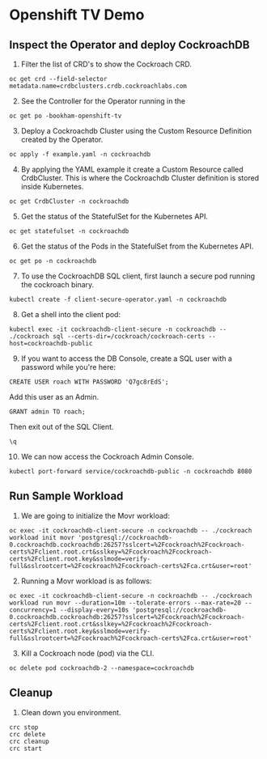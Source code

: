 # Openshift TV Demo

## Inspect the Operator and deploy CockroachDB

1. Filter the list of CRD's to show the Cockroach CRD.

```
oc get crd --field-selector metadata.name=crdbclusters.crdb.cockroachlabs.com
```

2. See the Controller for the Operator running in the 
```
oc get po -bookham-openshift-tv
```

3. Deploy a Cockroachdb Cluster using the Custom Resource Definition created by the Operator.

```
oc apply -f example.yaml -n cockroachdb
```

4. By applying the YAML example it create a Custom Resource called CrdbCluster. This is where the Cockroachdb Cluster definition is stored inside Kubernetes.
```
oc get CrdbCluster -n cockroachdb
```

5. Get the status of the StatefulSet for the Kubernetes API.
```
oc get statefulset -n cockroachdb
```

6. Get the status of the Pods in the StatefulSet from the Kubernetes API.
```
oc get po -n cockroachdb
```

7. To use the CockroachDB SQL client, first launch a secure pod running the cockroach binary.
```
kubectl create -f client-secure-operator.yaml -n cockroachdb
```

8. Get a shell into the client pod:
```
kubectl exec -it cockroachdb-client-secure -n cockroachdb -- ./cockroach sql --certs-dir=/cockroach/cockroach-certs --host=cockroachdb-public
```

9. If you want to access the DB Console, create a SQL user with a password while you're here:
```
CREATE USER roach WITH PASSWORD 'Q7gc8rEdS';
```
Add this user as an Admin.
```
GRANT admin TO roach;
```
Then exit out of the SQL Client.
```
\q
```

10. We can now access the Cockroach Admin Console.
```
kubectl port-forward service/cockroachdb-public -n cockroachdb 8080
```

## Run Sample Workload

1. We are going to initialize the Movr workload:
```
oc exec -it cockroachdb-client-secure -n cockroachdb -- ./cockroach workload init movr 'postgresql://cockroachdb-0.cockroachdb.cockroachdb:26257?sslcert=%2Fcockroach%2Fcockroach-certs%2Fclient.root.crt&sslkey=%2Fcockroach%2Fcockroach-certs%2Fclient.root.key&sslmode=verify-full&sslrootcert=%2Fcockroach%2Fcockroach-certs%2Fca.crt&user=root'
```

2. Running a Movr workload is as follows:
```
oc exec -it cockroachdb-client-secure -n cockroachdb -- ./cockroach workload run movr --duration=10m --tolerate-errors --max-rate=20 --concurrency=1 --display-every=10s 'postgresql://cockroachdb-0.cockroachdb.cockroachdb:26257?sslcert=%2Fcockroach%2Fcockroach-certs%2Fclient.root.crt&sslkey=%2Fcockroach%2Fcockroach-certs%2Fclient.root.key&sslmode=verify-full&sslrootcert=%2Fcockroach%2Fcockroach-certs%2Fca.crt&user=root'
```

3. Kill a Cockroach node (pod) via the CLI.
```
oc delete pod cockroachdb-2 --namespace=cockroachdb
```

## Cleanup

1. Clean down you environment.
```
crc stop
crc delete
crc cleanup
crc start
```







